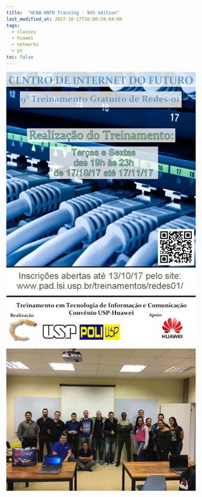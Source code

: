 ```yaml
---
title:  "HCNA-HNTD Training - 9th edition"
last_modified_at: 2017-10-17T16:00:58-04:00
tags:
  - classes
  - huawei
  - networks
  - pt
toc: false
---
```


![](/assets/images/posts/2017-10-17-hntd-09/01.jpeg)

![](/assets/images/posts/2017-10-17-hntd-09/02.JPG)

